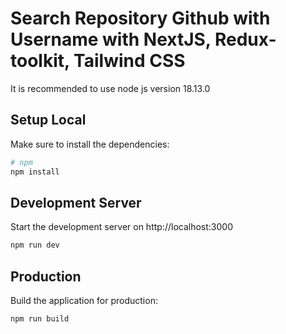 # Search Repository Github with Username with NextJS, Redux-toolkit, Tailwind CSS

It is recommended to use node js version 18.13.0 

## Setup Local


Make sure to install the dependencies:

```bash
# npm
npm install
```

## Development Server

Start the development server on http://localhost:3000

```bash
npm run dev
```

## Production

Build the application for production:

```bash
npm run build
```